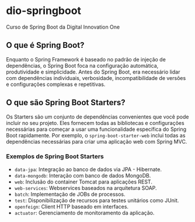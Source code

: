 # dio-springboot
Curso de Spring Boot da Digital Innovation One


## O que é Spring Boot?
Enquanto o Spring Framework é baseado no padrão de injeção de dependências, o Spring Boot foca na configuração automática, produtividade e simplicidade. Antes do Spring Boot, era necessário lidar com dependências individuais, verbosidade, incompatibilidade de versões e configurações complexas e repetitivas.

## O que são Spring Boot Starters?
Os Starters são um conjunto de dependências convenientes que você pode incluir no seu projeto. Eles fornecem todas as bibliotecas e configurações necessárias para começar a usar uma funcionalidade específica do Spring Boot rapidamente. Por exemplo, o `spring-boot-starter-web` inclui todas as dependências necessárias para criar uma aplicação web com Spring MVC.

### Exemplos de Spring Boot Starters
- `data-jpa`: Integração ao banco de dados via JPA - Hibernate.
- `data-mongodb`: Interação com banco de dados MongoDB.
- `web`: Inclusão do container Tomcat para aplicações REST.
- `web-services`: Webservices baseados na arquitetura SOAP.
- `batch`: Implementação de JOBs de processos.
- `test`: Disponibilização de recursos para testes unitários como JUnit.
- `openfeign`: Client HTTP baseado em interfaces.
- `actuator`: Gerenciamento de monitoramento da aplicação.